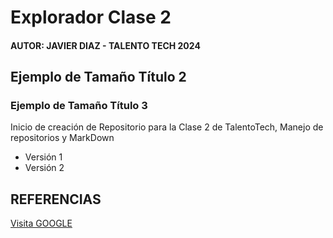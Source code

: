 # Explorador Clase 2
#### AUTOR: JAVIER DIAZ - TALENTO TECH 2024
## Ejemplo de Tamaño Título 2
### Ejemplo de Tamaño Título 3
Inicio de creación de Repositorio para la Clase 2 de TalentoTech, Manejo de repositorios y MarkDown
- Versión 1
- Versión 2

## REFERENCIAS
[Visita GOOGLE](http://www.google.com.co)
